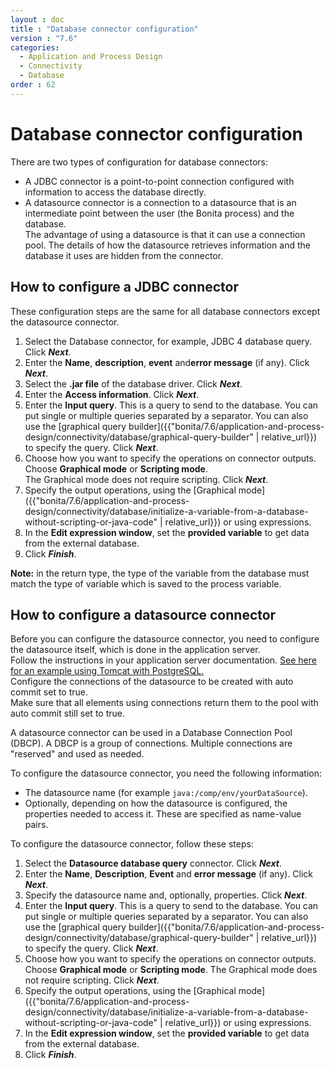 ```yaml
---
layout : doc
title : "Database connector configuration"
version : "7.6"
categories:
  - Application and Process Design
  - Connectivity
  - Database
order : 62
---
```

# Database connector configuration

There are two types of configuration for database connectors:

* A JDBC connector is a point-to-point connection configured with information to access the database directly.
* A datasource connector is a connection to a datasource that is an intermediate point between the user (the Bonita process) and the database.   
The advantage of using a datasource is that it can use a connection pool. The details of how the datasource retrieves information and the database it uses are hidden from the connector.

## How to configure a JDBC connector

These configuration steps are the same for all database connectors except the datasource connector.

1. Select the Database connector, for example, JDBC 4 database query. Click _**Next**_.
2. Enter the **Name**, **description**, **event** and**error message** (if any). Click _**Next**_.
3. Select the **.jar file** of the database driver. Click _**Next**_.
4. Enter the **Access information**. Click _**Next**_.
5. Enter the **Input query**. This is a query to send to the database. You can put single or multiple queries separated by a separator. 
You can also use the [graphical query builder]({{"bonita/7.6/application-and-process-design/connectivity/database/graphical-query-builder" | relative_url}}) to specify the query. Click _**Next**_.
6. Choose how you want to specify the operations on connector outputs. Choose **Graphical mode** or **Scripting mode**.   
The Graphical mode does not require scripting. Click _**Next**_.
7. Specify the output operations, using the [Graphical mode]({{"bonita/7.6/application-and-process-design/connectivity/database/initialize-a-variable-from-a-database-without-scripting-or-java-code" | relative_url}}) or using expressions.
8. In the **Edit expression window**, set the **provided variable** to get data from the external database.
9. Click _**Finish**_.

**Note:** in the return type, the type of the variable from the database must match the type of variable which is saved to the process variable.

## How to configure a datasource connector

Before you can configure the datasource connector, you need to configure the datasource itself, which is done in the application server.  
Follow the instructions in your application server documentation. [See here for an example using Tomcat with PostgreSQL.](http://tomcat.apache.org/tomcat-8.5-doc/jndi-datasource-examples-howto.html#PostgreSQL)  
Configure the connections of the datasource to be created with auto commit set to true.  
Make sure that all elements using connections return them to the pool with auto commit still set to true.

A datasource connector can be used in a Database Connection Pool (DBCP). A DBCP is a group of connections. Multiple connections are "reserved" and used as needed.

To configure the datasource connector, you need the following information:

* The datasource name (for example `java:/comp/env/yourDataSource`).
* Optionally, depending on how the datasource is configured, the properties needed to access it. These are specified as name-value pairs.

To configure the datasource connector, follow these steps:

1. Select the **Datasource database query** connector. Click _**Next**_.
2. Enter the **Name**, **Description**, **Event** and **error message** (if any). Click _**Next**_.
3. Specify the datasource name and, optionally, properties. Click _**Next**_.
4. Enter the **Input query**. This is a query to send to the database. You can put single or multiple queries separated by a separator. 
You can also use the [graphical query builder]({{"bonita/7.6/application-and-process-design/connectivity/database/graphical-query-builder" | relative_url}}) to specify the query. Click _**Next**_.
5. Choose how you want to specify the operations on connector outputs. Choose **Graphical mode** or **Scripting mode**. 
The Graphical mode does not require scripting. Click _**Next**_.
6. Specify the output operations, using the [Graphical mode]({{"bonita/7.6/application-and-process-design/connectivity/database/initialize-a-variable-from-a-database-without-scripting-or-java-code" | relative_url}}) or using expressions.
7. In the **Edit expression window**, set the **provided variable** to get data from the external database.
8. Click _**Finish**_.
